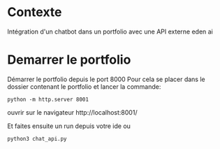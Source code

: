 # Contexte

Intégration d'un chatbot dans un portfolio avec une API externe eden ai

# Demarrer le portfolio

Démarrer le portfolio depuis le port 8000 Pour cela se placer dans le dossier contenant le portfolio et lancer la commande:

```
python -m http.server 8001
```
ouvrir sur le navigateur http://localhost:8001/

Et faites ensuite un run depuis votre ide ou

```
python3 chat_api.py
```

